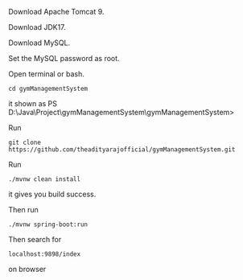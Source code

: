 Download Apache Tomcat 9.

Download JDK17.

Download MySQL.

Set the MySQL password as root.

Open terminal or bash. 

    cd gymManagementSystem

it shown as    PS D:\Java\Project\gymManagementSystem\gymManagementSystem>

Run
       
    git clone https://github.com/theadityarajofficial/gymManagementSystem.git
       
Run 

    ./mvnw clean install

it gives you build success. 

Then run 
   
    ./mvnw spring-boot:run

Then search for 
        
    localhost:9898/index
    
on browser 
